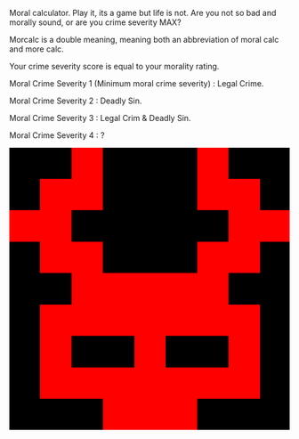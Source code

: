 Moral calculator. Play it, its a game but life is not. Are you not so bad and morally sound, or are you crime severity MAX?

Morcalc is a double meaning, meaning both an abbreviation of moral calc and more calc.

Your crime severity score is equal to your morality rating.

Moral Crime Severity 1 (Minimum moral crime severity) : Legal Crime.

Moral Crime Severity 2 : Deadly Sin.

Moral Crime Severity 3 : Legal Crim & Deadly Sin.

Moral Crime Severity 4 : ?

![plot](./morcalc.png)
